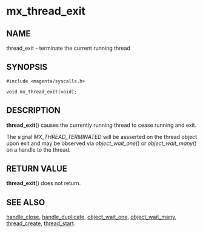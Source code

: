 # mx_thread_exit

## NAME

thread_exit - terminate the current running thread

## SYNOPSIS

```
#include <magenta/syscalls.h>

void mx_thread_exit(void);

```

## DESCRIPTION

**thread_exit**() causes the currently running thread to cease
running and exit.

The signal *MX_THREAD_TERMINATED* will be assserted on the thread
object upon exit and may be observed via *object_wait_one*()
or *object_wait_many*() on a handle to the thread.

## RETURN VALUE

**thread_exit**() does not return.

## SEE ALSO

[handle_close](handle_close.md),
[handle_duplicate](handle_duplicate.md),
[object_wait_one](object_wait_one.md),
[object_wait_many](object_wait_many.md),
[thread_create](thread_create.md),
[thread_start](thread_start.md).
